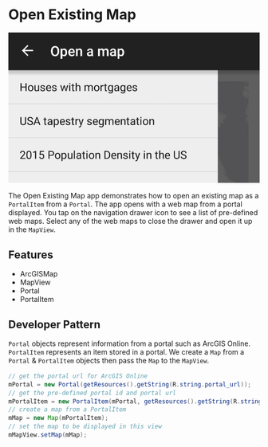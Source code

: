 # Open Existing Map

![Open Existing Map App](open-existing-map.png)

The Open Existing Map app demonstrates how to open an existing map as a ```PortalItem``` from a ```Portal```. The app opens with a web map from a portal displayed.  You tap on the navigation drawer icon to see a list of pre-defined web maps.  Select any of the web maps to close the drawer and open it up in the ```MapView```.

## Features
* ArcGISMap
* MapView
* Portal
* PortalItem

## Developer Pattern
```Portal``` objects represent information from a portal such as ArcGIS Online.  ```PortalItem``` represents an item stored in a portal.  We create a ```Map``` from a ```Portal``` & ```PortalItem``` objects then pass the ```Map``` to the ```MapView```.

```java
// get the portal url for ArcGIS Online
mPortal = new Portal(getResources().getString(R.string.portal_url));
// get the pre-defined portal id and portal url
mPortalItem = new PortalItem(mPortal, getResources().getString(R.string.webmap_houses_with_mortgages_id));
// create a map from a PortalItem
mMap = new Map(mPortalItem);
// set the map to be displayed in this view
mMapView.setMap(mMap);
```
